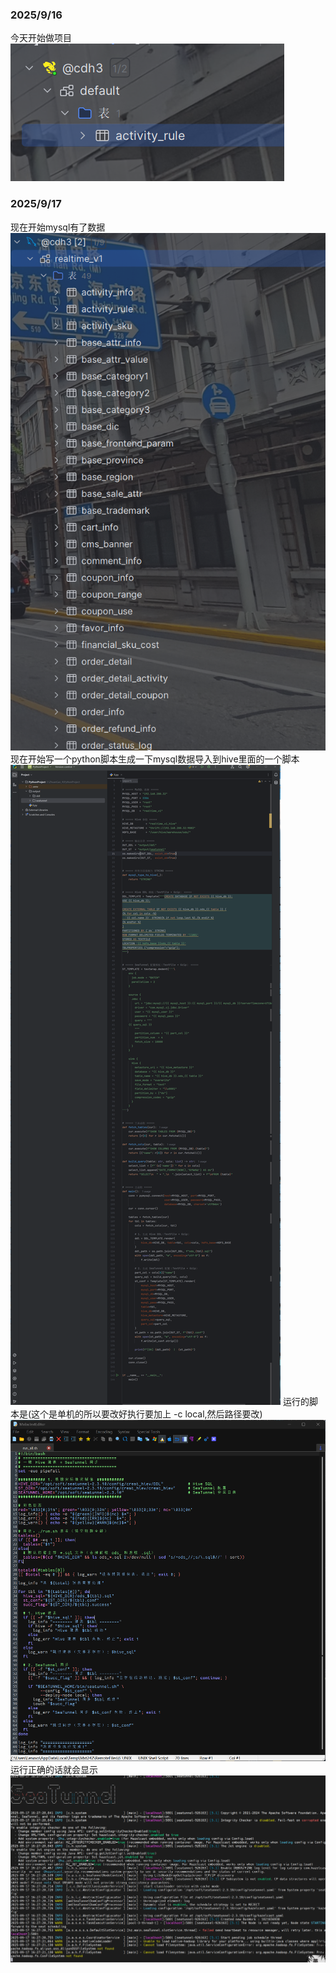 [//]: # (fuhao)
### 2025/9/16
今天开始做项目![img.png](..%2Fimg%2Fimg.png)
### 2025/9/17
现在开始mysql有了数据
![img_1.png](..%2Fimg%2Fimg_1.png)
现在开始写一个python脚本生成一下mysql数据导入到hive里面的一个脚本
![img_3.png](..%2Fimg%2Fimg_3.png)
运行的脚本是(这个是单机的所以要改好执行要加上 -c local,然后路径要改)
![img_4.png](..%2Fimg%2Fimg_4.png)
运行正确的话就会显示
![img_2.png](..%2Fimg%2Fimg_2.png)
